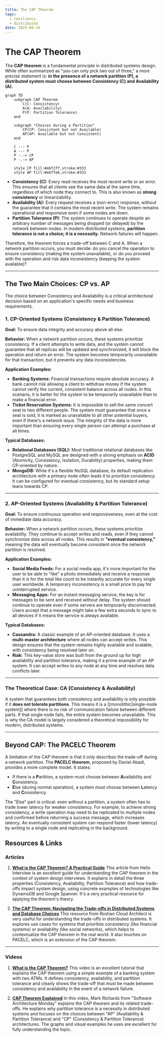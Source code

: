```yaml
---
title: The CAP Theorem
tags:
  - resiliency
  - distributed
date: 2025-09-16
---
```

# The CAP Theorem

The **CAP theorem** is a fundamental principle in distributed systems design. While often summarized as "you can only pick two out of three," a more precise statement is: **in the presence of a network partition (P), a distributed system must choose between Consistency (C) and Availability (A).**

```mermaid
graph TD
    subgraph CAP Theorem
        C(C: Consistency)
        A(A: Availability)
        P(P: Partition Tolerance)
    end

    subgraph "Choices during a Partition"
        CP(CP: Consistent but not Available)
        AP(AP: Available but not Consistent)
    end

    C --- P
    A --- P
    P -.-> CP
    P -.-> AP

    style CP fill:#e6f2ff,stroke:#333
    style AP fill:#e6ffe6,stroke:#333
```

- **Consistency (C):** Every read receives the most recent write or an error. This ensures that all clients see the same data at the same time, regardless of which node they connect to. This is also known as **strong consistency** or linearizability.
- **Availability (A):** Every request receives a (non-error) response, without the guarantee that it contains the most recent write. The system remains operational and responsive even if some nodes are down.
- **Partition Tolerance (P):** The system continues to operate despite an arbitrary number of messages being dropped (or delayed) by the network between nodes. In modern distributed systems, **partition tolerance is not a choice; it is a necessity.** Network failures will happen.

Therefore, the theorem forces a trade-off between C and A. When a network partition occurs, you must decide: do you cancel the operation to ensure consistency (making the system unavailable), or do you proceed with the operation and risk data inconsistency (keeping the system available)?

---

## The Two Main Choices: CP vs. AP

The choice between Consistency and Availability is a critical architectural decision based on an application's specific needs and business requirements.

### 1. CP-Oriented Systems (Consistency & Partition Tolerance)

**Goal:** To ensure data integrity and accuracy above all else.

**Behavior:** When a network partition occurs, these systems prioritize consistency. If a client attempts to write data, and the system cannot guarantee that all replicas will be updated and synchronized, it will block the operation and return an error. The system becomes temporarily unavailable for that transaction, but it prevents any data inconsistencies.

**Application Examples:**
* **Banking Systems:** Financial transactions require absolute accuracy. A bank cannot risk allowing a client to withdraw money if the system cannot verify the current, consistent balance across all nodes. In this scenario, it is better for the system to be temporarily unavailable than to make a financial error.
* **Ticket Reservation Systems:** It is impossible to sell the same concert seat to two different people. The system must guarantee that once a seat is sold, it is marked as unavailable to all other potential buyers, even if there's a network issue. The integrity of the data is more important than ensuring every single person can attempt a purchase at all times.

**Typical Databases:**
* **Relational Databases (SQL):** Most traditional relational databases like PostgreSQL and MySQL are designed with a strong emphasis on **ACID** (Atomicity, Consistency, Isolation, Durability) properties, making them CP-oriented by nature.
* **MongoDB:** While it's a flexible NoSQL database, its default replication architecture with a primary node often leads it to prioritize consistency. It can be configured for eventual consistency, but its standard setup leans towards CP.

---

### 2. AP-Oriented Systems (Availability & Partition Tolerance)

**Goal:** To ensure continuous operation and responsiveness, even at the cost of immediate data accuracy.

**Behavior:** When a network partition occurs, these systems prioritize availability. They continue to accept writes and reads, even if they cannot synchronize data across all nodes. This results in **"eventual consistency,"** meaning the data will eventually become consistent once the network partition is resolved.

**Application Examples:**
* **Social Media Feeds:** For a social media app, it's more important for the user to be able to "like" a photo immediately and receive a response than it is for the total like count to be instantly accurate for every single user worldwide. A temporary inconsistency is a small price to pay for uninterrupted service.
* **Messaging Apps:** For an instant messaging service, the key is for messages to be sent and received without delay. The system should continue to operate even if some servers are temporarily disconnected. Users accept that a message might take a few extra seconds to sync to all devices if it means the service is always available.

**Typical Databases:**
* **Cassandra:** A classic example of an AP-oriented database. It uses a **multi-master architecture** where all nodes can accept writes. This design ensures that the system remains highly available and scalable, with consistency being resolved later on.
* **Riak:** This key-value store was built from the ground up for high availability and partition tolerance, making it a prime example of an AP system. It can accept writes to any node at any time and resolves data conflicts later.

---

### The Theoretical Case: CA (Consistency & Availability)

A system that guarantees both consistency and availability is only possible if it **does not tolerate partitions**. This means it is a [[monolithic|single-node system]] where there is no risk of communication failure between different parts. If that single node fails, the entire system becomes unavailable. This is why the CA model is largely considered a theoretical impossibility for modern, distributed systems.

---

## Beyond CAP: The PACELC Theorem

A limitation of the CAP theorem is that it only describes the trade-off during a network partition. The **PACELC theorem**, proposed by Daniel Abadi, provides a more complete model. It states:

*   If there is a **P**artition, a system must choose between **A**vailability and **C**onsistency.
*   **E**lse (during normal operation), a system must choose between **L**atency and **C**onsistency.

The "Else" part is critical: even without a partition, a system often has to trade lower latency for weaker consistency. For example, to achieve strong consistency, a write operation may need to be replicated to multiple nodes and confirmed before returning a success message, which increases latency. An eventually consistent system can respond faster (lower latency) by writing to a single node and replicating in the background.

## **Resources & Links**

### **Articles**

1.  **[What is the CAP Theorem? A Practical Guide](https://www.hellointerview.com/learn/system-design/deep-dives/cap-theorem)**
    This article from Hello Interview is an excellent guide for understanding the CAP theorem in the context of system design interviews. It explains in detail the three properties (Consistency, Availability, Partition Tolerance) and how trade-offs impact system design, using concrete examples of technologies like DynamoDB and Google Spanner. It's a very practical resource for applying the theorem's theory.

2.  **[The CAP Theorem: Navigating the Trade-offs in Distributed Systems and Database Choices](https://roshancloudarchitect.me/the-cap-theorem-navigating-the-trade-offs-in-distributed-systems-and-database-choices-57a505be4a24)**
    This resource from Roshan Cloud Architect is very useful for understanding the trade-offs in distributed systems. It explores use cases for systems that prioritize consistency (like financial systems) or availability (like social networks), which helps to contextualize the CAP theorem in the real world. It also touches on PACELC, which is an extension of the CAP theorem.

***

### **Videos**

1.  **[What is the CAP Theorem?](https://www.youtube.com/watch?v=k-Yaq8AHlFA)**
    This video is an excellent tutorial that explains the CAP theorem using a simple example of a banking system with two ATMs. It defines consistency, availability, and partition tolerance and clearly shows the trade-off that must be made between consistency and availability in the event of a network failure.

2.  **[CAP Theorem Explained](https://www.youtube.com/watch?v=9SSvdLnmDiI)**
    In this video, Mark Richards from "Software Architecture Monday" explains the CAP theorem and its related trade-offs. He explains why partition tolerance is a necessity in distributed systems and focuses on the choices between "AP" (Availability & Partition Tolerance) and "CP" (Consistency & Partition Tolerance) architectures. The graphs and visual examples he uses are excellent for fully understanding the topic.